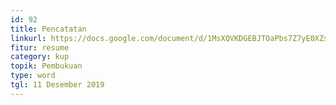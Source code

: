 ```yaml
---
id: 92
title: Pencatatan
linkurl: https://docs.google.com/document/d/1MsXQVKDGEBJTOaPbs7Z7yE0XZsY1NqOaKCan_aQfQ4k/edit?usp=drivesdk
fitur: resume
category: kup
topik: Pembukuan
type: word
tgl: 11 Desember 2019
---
```


